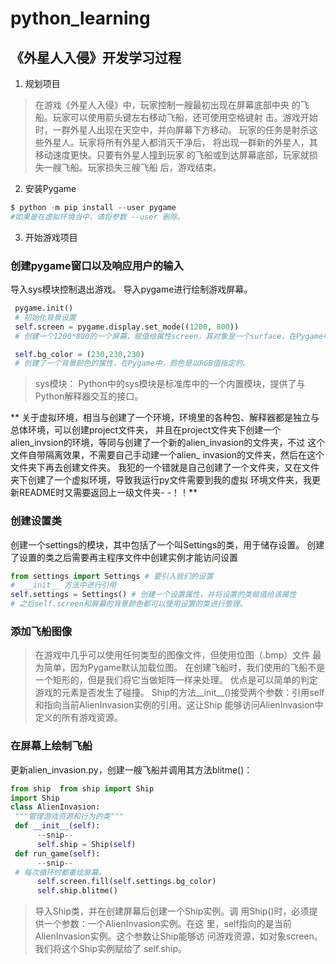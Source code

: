 # python_learning
## 《外星人入侵》开发学习过程
1. 规划项目
> 在游戏《外星人入侵》中，玩家控制一艘最初出现在屏幕底部中央
的飞船。玩家可以使用箭头键左右移动飞船，还可使用空格键射
击。游戏开始时，一群外星人出现在天空中，并向屏幕下方移动。
玩家的任务是射杀这些外星人。玩家将所有外星人都消灭干净后，
将出现一群新的外星人，其移动速度更快。只要有外星人撞到玩家
的飞船或到达屏幕底部，玩家就损失一艘飞船。玩家损失三艘飞船
后，游戏结束。
2. 安装Pygame
```python
$ python -m pip install --user pygame 
#如果是在虚拟环境当中，请将参数 --user 删除。
```
3. 开始游戏项目
### 创建pygame窗口以及响应用户的输入
导入sys模块控制退出游戏。
导入pygame进行绘制游戏屏幕。
```python
 pygame.init()
 # 初始化背景设置
 self.screen = pygame.display.set_mode((1200, 800))
 # 创建一个1200*800的一个屏幕，赋值给属性screen，其对象是一个surface，在Pygame中，surface是屏幕的一部分

 self.bg_color = (230,230,230)
 # 创建了一个背景颜色的属性，在Pygame中，颜色是以RGB值指定的。
```
> sys模块：
  Python中的sys模块是标准库中的一个内置模块，提供了与Python解释器交互的接口。



** 关于虚拟环境，相当与创建了一个环境，环境里的各种包、解释器都是独立与总体环境，可以创建project文件夹，
并且在project文件夹下创建一个alien_invsion的环境，等同与创建了一个新的alien_invasion的文件夹，不过
这个文件自带隔离效果，不需要自己手动建一个alien_ invasion的文件夹，然后在这个文件夹下再去创建文件夹。
我犯的一个错就是自己创建了一个文件夹，又在文件夹下创建了一个虚拟环境，导致我运行py文件需要到我的虚拟
环境文件夹，我更新README时又需要返回上一级文件夹- -！！**

### 创建设置类
创建一个settings的模块，其中包括了一个叫Settings的类，用于储存设置。
创建了设置的类之后需要再主程序文件中创建实例才能访问设置
```python
from settings import Settings # 要引入我们的设置
#  __init__ 方法中进行引用
self.settings = Settings() # 创建一个设置属性，并将设置的类赋值给该属性
# 之后self.screen和屏幕的背景颜色都可以使用设置的类进行管理。
```
### 添加飞船图像
> 在游戏中几乎可以使用任何类型的图像文件，但使用位图（.bmp）文件
最为简单，因为Pygame默认加载位图。
在创建飞船时，我们使用的飞船不是一个矩形的，但是我们将它当做矩阵一样来处理。
优点是可以简单的判定游戏的元素是否发生了碰撞。
> Ship的方法__init__()接受两个参数：引用self和指向当前AlienInvasion实例的引用。这让Ship
能够访问AlienInvasion中定义的所有游戏资源。

### 在屏幕上绘制飞船
更新alien_invasion.py，创建一艘飞船并调用其方法blitme()：
```python
from ship  from ship import Ship
import Ship
class AlienInvasion:
 """管理游戏资源和行为的类"""
 def __init__(self):
      --snip--
      self.ship = Ship(self)
 def run_game(self):
      --snip--
 # 每次循环时都重绘屏幕。
      self.screen.fill(self.settings.bg_color)
      self.ship.blitme()
```
> 导入Ship类，并在创建屏幕后创建一个Ship实例。调
用Ship()时，必须提供一个参数：一个AlienInvasion实例。在这
里，self指向的是当前AlienInvasion实例。这个参数让Ship能够访
问游戏资源，如对象screen。我们将这个Ship实例赋给了
self.ship。



  


